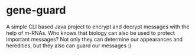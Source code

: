 # gene-guard
A simple CLI based Java project to encrypt and decrypt messages with the help of m-RNAs. Who knows that biology can also be used to protect important messages? Not only they can determine our appearances and heredities, but they also can guard our messages :)
